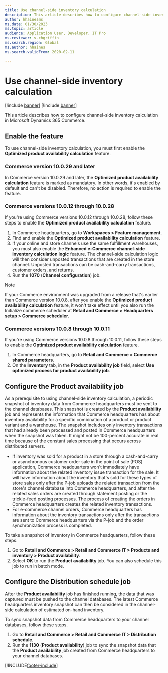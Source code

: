```yaml
---
title: Use channel-side inventory calculation
description: This article describes how to configure channel-side inventory calculation in Microsoft Dynamics 365 Commerce.
author: hhainesms
ms.date: 01/30/2023
ms.topic: article
audience: Application User, Developer, IT Pro
ms.reviewer: v-chgriffin
ms.search.region: Global
ms.author: hhaines
ms.search.validFrom: 2020-02-11

---
```

# Use channel-side inventory calculation

[!include [banner](../includes/banner.md)]
[!include [banner](includes/preview-banner.md)]

This article describes how to configure channel-side inventory calculation in Microsoft Dynamics 365 Commerce.

## Enable the feature

To use channel-side inventory calculation, you must first enable the **Optimized product availability calculation** feature.

### Commerce version 10.0.29 and later

In Commerce version 10.0.29 and later, the **Optimized product availability calculation** feature is marked as mandatory. In other words, it's enabled by default and can't be disabled. Therefore, no action is required to enable the feature.

### Commerce versions 10.0.12 through 10.0.28

If you're using Commerce versions 10.0.12 through 10.0.28, follow these steps to enable the **Optimized product availability calculation** feature.

1. In Commerce headquarters, go to **Workspaces \> Feature management**.
1. Find and enable the **Optimized product availability calculation** feature.
1. If your online and store channels use the same fulfillment warehouses, you must also enable the **Enhanced e-Commerce channel-side inventory calculation logic** feature. The channel-side calculation logic will then consider unposted transactions that are created in the store channel. Unposted transactions can be cash-and-carry transactions, customer orders, and returns.
1. Run the **1070** (**Channel configuration**) job.

> [!NOTE]
> If your Commerce environment was upgraded from a release that's earlier than Commerce version 10.0.8, after you enable the **Optimized product availability calculation** feature, it won't take effect until you also run the Initialize commerce scheduler at **Retail and Commerce \> Headquarters setup \> Commerce scheduler**.

### Commerce versions 10.0.8 through 10.0.11

If you're using Commerce versions 10.0.8 through 10.0.11, follow these steps to enable the **Optimized product availability calculation** feature.

1. In Commerce headquarters, go to **Retail and Commerce \> Commerce shared parameters**.
1. On the **Inventory** tab, in the **Product availability job** field, select **Use optimized process for product availability job**.

## Configure the Product availability job

As a prerequisite to using channel-side inventory calculation, a periodic snapshot of inventory data from Commerce headquarters must be sent to the channel databases. This snapshot is created by the **Product availability** job and represents the information that Commerce headquarters has about inventory availability for a specific combination of a product or product variant and a warehouse. The snapshot includes only inventory transactions that had already been processed and posted in Commerce headquarters when the snapshot was taken. It might not be 100-percent accurate in real time because of the constant sales processing that occurs across distributed servers.

- If inventory was sold for a product in a store through a cash-and-carry or asynchronous customer order sale in the point of sale (POS) application, Commerce headquarters won't immediately have information about the related inventory issue transaction for the sale. It will have information about the inventory that's sold for these types of store sales only after the P-job uploads the related transaction from the store's channel database into Commerce headquarters, and after the related sales orders are created through statement posting or the trickle-feed posting processes. The process of creating the orders in Commerce headquarters creates the related inventory transactions.
- For e-commerce channel orders, Commerce headquarters has information about the inventory transactions only after the transactions are sent to Commerce headquarters via the P-job and the order synchronization process is completed.

To take a snapshot of inventory in Commerce headquarters, follow these steps.

1. Go to **Retail and Commerce \> Retail and Commerce IT \> Products and inventory \> Product availability**.
1. Select **OK** to run the **Product availability** job. You can also schedule this job to run in batch mode.

## Configure the Distribution schedule job

After the **Product availability** job has finished running, the data that was captured must be pushed to the channel databases. The latest Commerce headquarters inventory snapshot can then be considered in the channel-side calculation of estimated on-hand inventory.

To sync snapshot data from Commerce headquarters to your channel databases, follow these steps.

1. Go to **Retail and Commerce \> Retail and Commerce IT \> Distribution schedule**.
1. Run the **1130** (**Product availability**) job to sync the snapshot data that the **Product availability** job created from Commerce headquarters to your channel databases.

[!INCLUDE[footer-include](../includes/footer-banner.md)]
